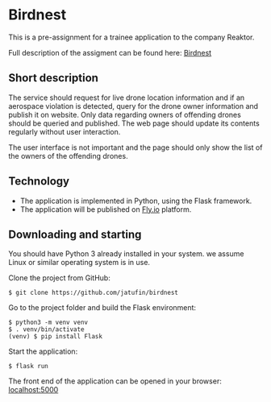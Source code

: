 # Birdnest

This is a pre-assignment for a trainee application to the company Reaktor.

Full description of the assigment can be found here:
[Birdnest](https://assignments.reaktor.com/birdnest/)

## Short description

The service should request for live drone location information and if an aerospace violation is detected, query for the drone owner information and publish it on website. Only data regarding owners of offending drones should be queried and published. The web page should update its contents regularly without user interaction.

The user interface is not important and the page should only show the list of the owners of the offending drones.

## Technology

* The application is implemented in Python, using the Flask framework.
* The application will be published on [Fly.io](fly.io) platform.

## Downloading and starting

You should have Python 3 already installed in your system. we assume Linux or similar operating system is in use.

Clone the project from GitHub:

```
$ git clone https://github.com/jatufin/birdnest
```

Go to the project folder and build the Flask environment:
```
$ python3 -m venv venv
$ . venv/bin/activate
(venv) $ pip install Flask
```

Start the application:

```
$ flask run
```

The front end of the application can be opened in your browser: [localhost:5000](http://localhost:5000/)
